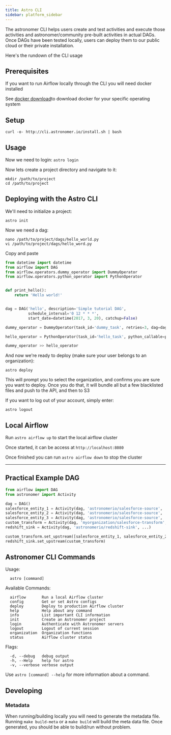 ```yaml
---
title: Astro CLI
sidebar: platform_sidebar
---
```

The astronomer CLI helps users create and test activities and execute those activities and astronomer/community pre-built activities in actual DAGs. Once DAGs have been tested locally, users can deploy them to our public cloud or their private installation.

Here's the rundown of the CLI usage

## Prerequisites

If you want to run Airflow locally through the CLI you will need docker installed

See [docker download](https://www.docker.com/community-edition#/download)to download docker for your specific operating system

## Setup

```
curl -o- http://cli.astronomer.io/install.sh | bash
```

## Usage

Now we need to login:
`astro login`

Now lets create a project directory and navigate to it:

```
mkdir /path/to/project
cd /path/to/project
```

## Deploying with the Astro CLI

We'll need to initialize a project:

`astro init`

Now we need a dag:

```
nano /path/to/project/dags/hello_world.py
vi /path/to/project/dags/hello_word.py
```

Copy and paste

```python
from datetime import datetime
from airflow import DAG
from airflow.operators.dummy_operator import DummyOperator
from airflow.operators.python_operator import PythonOperator


def print_hello():
    return 'Hello world!'


dag = DAG('hello', description='Simple tutorial DAG',
          schedule_interval='0 12 * * *',
          start_date=datetime(2017, 3, 20), catchup=False)

dummy_operator = DummyOperator(task_id='dummy_task', retries=3, dag=dag)

hello_operator = PythonOperator(task_id='hello_task', python_callable=print_hello, dag=dag)

dummy_operator >> hello_operator

```

And now we're ready to deploy (make sure your user belongs to an organization):

```
astro deploy
```

This will prompt you to select the organization, and confirms you are sure you want to deploy.
Once you do that, it will bundle all but a few blacklisted files and push to the API, and then to S3

If you want to log out of your account, simply enter:

```
astro logout
```

## Local Airflow

Run `astro airflow up` to start the local airflow cluster

Once started, it can be access at `http://localhost:8080`

Once finished you can run `astro airflow down` to stop the cluster

---

## Practical Example DAG
```python
from airflow import DAG
from astronomer import Activity

dag = DAG()
salesforce_entity_1 = Activity(dag, 'astronomerio/salesforce-source', ...)
salesforce_entity_2 = Activity(dag, 'astronomerio/salesforce-source', ...)
salesforce_entity_3 = Activity(dag, 'astronomerio/salesforce-source', ...)
custom_transform = Activity(dag, 'myorganization/salesforce-transform', ...)
redshift_sink = Activity(dag, 'astronomerio/redshift-sink', ...)

custom_transform.set_upstream([salesforce_entity_1, salesforce_entity_2, salesforce_entity_3])
redshift_sink.set_upstream(custom_transform)
```
## Astronomer CLI Commands

Usage:

```
  astro [command]
```

Available Commands:

```
  airflow       Run a local Airflow cluster
  config        Get or set Astro configs
  deploy        Deploy to production Airflow cluster
  help          Help about any command
  info          List important CLI information
  init          Create an Astronomer project
  login         Authenticate with Astronomer servers
  logout        Logout of current session
  organization  Organization functions
  status        Airflow cluster status
```

Flags:

```
  -d, --debug   debug output
  -h, --Help    help for astro
  -v, --verbose verbose output
```

Use `astro [command] --help` for more information about a command.

## Developing

### Metadata
When running/building locally you will need to generate the metadata file.  Running `make build-meta` or a `make build`
will build the meta data file.  Once generated, you should be able to build/run without problem.
